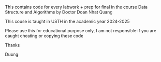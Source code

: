 This contains code for every labwork + prep for final in the course Data Structure and Algorithms by Doctor Doan Nhat Quang

This couse is taught in USTH in the academic year 2024-2025

Please use this for educational purpose only, I am not responsible if you are caught cheating or copying these code

Thanks

Duong
